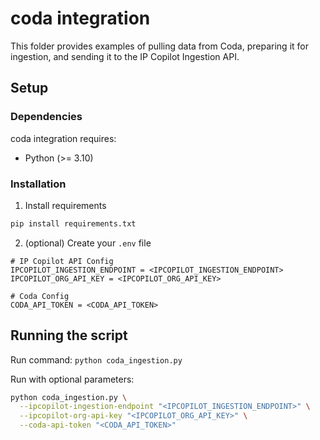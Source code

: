 # coda integration
This folder provides examples of pulling data from Coda, preparing it for ingestion, and sending it to the IP Copilot Ingestion API.

## Setup

### Dependencies
coda integration requires:

- Python (>= 3.10)

### Installation
1. Install requirements
  ```bash
  pip install requirements.txt
  ```

2. (optional) Create your `.env` file
  ```
  # IP Copilot API Config
  IPCOPILOT_INGESTION_ENDPOINT = <IPCOPILOT_INGESTION_ENDPOINT>
  IPCOPILOT_ORG_API_KEY = <IPCOPILOT_ORG_API_KEY>

  # Coda Config
  CODA_API_TOKEN = <CODA_API_TOKEN>
  ```


## Running the script
Run command:
`python coda_ingestion.py`

Run with optional parameters:
```bash
python coda_ingestion.py \
  --ipcopilot-ingestion-endpoint "<IPCOPILOT_INGESTION_ENDPOINT>" \
  --ipcopilot-org-api-key "<IPCOPILOT_ORG_API_KEY>" \
  --coda-api-token "<CODA_API_TOKEN>"
```
